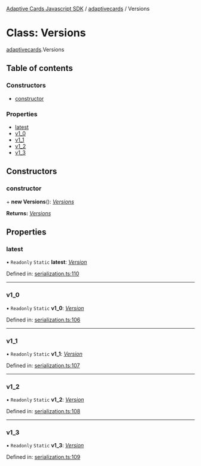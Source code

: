 [Adaptive Cards Javascript SDK](../README.md) / [adaptivecards](../modules/adaptivecards.md) / Versions

# Class: Versions

[adaptivecards](../modules/adaptivecards.md).Versions

## Table of contents

### Constructors

- [constructor](adaptivecards.versions.md#constructor)

### Properties

- [latest](adaptivecards.versions.md#latest)
- [v1_0](adaptivecards.versions.md#v1_0)
- [v1_1](adaptivecards.versions.md#v1_1)
- [v1_2](adaptivecards.versions.md#v1_2)
- [v1_3](adaptivecards.versions.md#v1_3)

## Constructors

### constructor

\+ **new Versions**(): [_Versions_](serialization.versions.md)

**Returns:** [_Versions_](serialization.versions.md)

## Properties

### latest

▪ `Readonly` `Static` **latest**: [_Version_](serialization.version.md)

Defined in: [serialization.ts:110](https://github.com/microsoft/AdaptiveCards/blob/0938a1f10/source/nodejs/adaptivecards/src/serialization.ts#L110)

---

### v1_0

▪ `Readonly` `Static` **v1_0**: [_Version_](serialization.version.md)

Defined in: [serialization.ts:106](https://github.com/microsoft/AdaptiveCards/blob/0938a1f10/source/nodejs/adaptivecards/src/serialization.ts#L106)

---

### v1_1

▪ `Readonly` `Static` **v1_1**: [_Version_](serialization.version.md)

Defined in: [serialization.ts:107](https://github.com/microsoft/AdaptiveCards/blob/0938a1f10/source/nodejs/adaptivecards/src/serialization.ts#L107)

---

### v1_2

▪ `Readonly` `Static` **v1_2**: [_Version_](serialization.version.md)

Defined in: [serialization.ts:108](https://github.com/microsoft/AdaptiveCards/blob/0938a1f10/source/nodejs/adaptivecards/src/serialization.ts#L108)

---

### v1_3

▪ `Readonly` `Static` **v1_3**: [_Version_](serialization.version.md)

Defined in: [serialization.ts:109](https://github.com/microsoft/AdaptiveCards/blob/0938a1f10/source/nodejs/adaptivecards/src/serialization.ts#L109)
